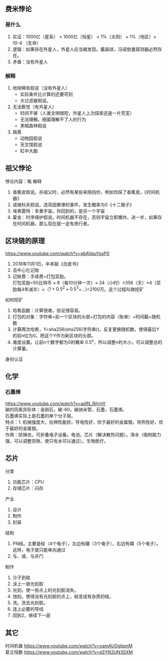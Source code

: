## 费米悖论
### 是什么
1. 实证：1000亿（星系） × 1000亿（恒星） × 1%（太阳） × 1%（地区）× 10-4 （生命）
2. 逻辑：如果存在外星人，外星人应当被发现。戴森球，冯诺依曼探测器必然存在。
3. 矛盾：没有外星人

### 解释
1. 地球稀有假说（没有外星人）
    - 实际条件比计算的还要苛刻
    - 大过滤器假说。
2. 无法察觉（有外星人）
    - 时间不够（人类文明很短，外星人上次探索还是一片荒芜）
    - 无法理解。细菌理解不了人的行为
    - 黑暗森林假说
3. 隔离
    - 动物园假说
    - 天文馆假说
    - 缸中大脑

## 祖父悖论
悖论内容：略
解释
1. 香蕉皮假说。杀祖父时，必然有某些来阻挡你，例如你踩了香蕉皮。《时间机器》
2. 诺维科夫假说。违背因果律的事件，发生概率为0《十二猴子》
3. 埃弗雷特：多重宇宙。你回到的，是另一个宇宙
4. 霍金：时序保护假说。时间机器不存在，否则宇宙立即爆炸。进一步，如果存在时间机器，那么现在就一定有旅行者。


## 区块链的原理
https://www.youtube.com/watch?v=pbAVauYsqP0
1. 2018年11月1日，中本聪《白皮书》
2. 去中心化记账
3. 记账费：手续费+打包奖励。  
打包奖励=50比特币 × 6（每10分钟一次）× 24（小时）×356（天）×4（奖励每4年减半）×（$1+0.5^2 + 0.5^3$+...)=2100万。这个过程叫做挖矿

如何挖矿
1. 哈希函数：计算很难，验证很容易。
2. 打包的对象：字符串=前一个区块的头部+打包的内容（账单）+时间戳+随机数
3. 计算两次哈希，Y=sha256(sha256(字符串))。反复更换随机数，使得最后Y的前n位为0。把这个Y作为新区块的头部。
4. 难度设置。让前n个数字都为0的概率 $0.5^n$，所以调整n的大小，可以调整总的计算量。

身份认证

## 化学
### 石墨烯
https://www.youtube.com/watch?v=adIN_RjIrmY  
碳的同素异形体：金刚石，碳-60，碳纳米管，石墨，石墨烯。  
石墨烯实际上是石墨的单个分子层。  
特点：1. 机械强度大，拉伸性能好。导电性好，优于最好的金属银。导热性好，优于最好的金属银。  
作用：防弹衣。可折叠电子设备。电池。芯片（解决散热问题）。净水（吸附能力强，可以调整空隙，使只有水可以通过）。生物医疗。

## 芯片
分类
1. 功能芯片：CPU
2. 存储芯片：闪存

产业
1. 设计
2. 制作
3. 封装

结构
1. PN结。主要是硅（4个电子），左边有硼（3个电子），右边有磷（5个电子）。这样，电子就只能单向通过
2. 与、或、与非门

制作
1. 沙子到硅
2. 涂上一层光刻胶
3. 光刻。使一些点上的光刻胶消失。
4. 蚀刻。使得没有光刻胶的点上，硅变成有杂质的硅。
5. 洗。洗去光刻胶。
6. 连上必要的导线
6. 回到2，继续下一层



## 其它
时间机器 https://www.youtube.com/watch?v=oamAUGgbpnM  
葛立恒数 https://www.youtube.com/watch?v=eSYN2UN3SXM
